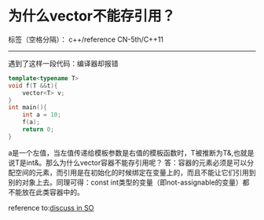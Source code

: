 ﻿# 为什么vector不能存引用？

标签（空格分隔）： c++/reference    CN-5th/C++11

---

遇到了这样一段代码：编译器却报错
```cpp
template<typename T>
void f(T &&t){
	vector<T> v;
}
int main(){
	int a = 10;
	f(a);
	return 0;
}
```

a是一个左值，当左值传递给模板参数是右值的模板函数时，T被推断为T&,也就是说T是int&。那么为什么vector容器不能存引用呢？
答：容器的元素必须是可以分配空间的元素，而引用是在初始化的时候绑定在变量上的，而且不能让它们引用到别的对象上去。同理可得：const int类型的变量（即not-assignable的变量）都不能放在此类容器中的。

reference to:[discuss in SO](https://stackoverflow.com/questions/922360/why-cant-i-make-a-vector-of-references)
